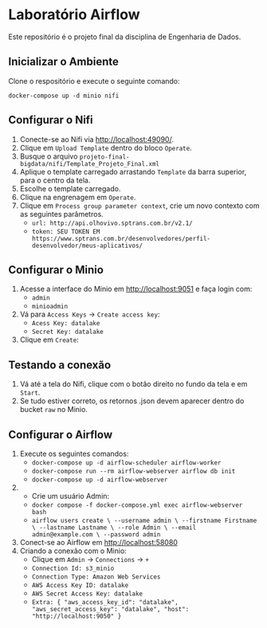 # Laboratório Airflow

Este repositório é o projeto final da disciplina de Engenharia de Dados.

## Inicializar o Ambiente

Clone o respositório e execute o seguinte comando:

```shell
docker-compose up -d minio nifi
```

## Configurar o Nifi

1. Conecte-se ao Nifi via [http://localhost:49090/](http://localhost:49090/).
2. Clique em `Upload Template` dentro do bloco `Operate`.
3. Busque o arquivo `projeto-final-bigdata/nifi/Template_Projeto_Final.xml`
4. Aplique o template carregado arrastando `Template` da barra superior, para o centro da tela.
5. Escolhe o template carregado.
6. Clique na engrenagem em `Operate`.
7. Clique em `Process group parameter context`, crie um novo contexto com as seguintes parâmetros.
    - `url: http://api.olhovivo.sptrans.com.br/v2.1/`
    - `token: SEU TOKEN EM https://www.sptrans.com.br/desenvolvedores/perfil-desenvolvedor/meus-aplicativos/`

## Configurar o Minio

1. Acesse a interface do Minio em [http://localhost:9051](http://localhost:9051) e faça login com:
    - `admin`
    - `minioadmin`
2. Vá para `Access Keys` -> `Create access key`:
    - `Acess Key: datalake`
    - `Secret Key: datalake`
3. Clique em `Create`:

## Testando a conexão

1. Vá até a tela do Nifi, clique com o botão direito no fundo da tela e em `Start`.
2. Se tudo estiver correto, os retornos .json devem aparecer dentro do bucket `raw` no Minio.

## Configurar o Airflow

1. Execute os seguintes comandos:
    - `docker-compose up -d airflow-scheduler airflow-worker`
    - `docker-compose run --rm airflow-webserver airflow db init`
    - `docker-compose up -d airflow-webserver`
2. - Crie um usuário Admin:
    - `docker compose -f docker-compose.yml exec airflow-webserver bash`
    - `airflow users create \
        --username admin \
        --firstname Firstname \
        --lastname Lastname \
        --role Admin \
        --email admin@example.com \
        --password admin`
3. Conect-se ao Airflow em [http://localhost:58080](http://localhost:58080)
4. Criando a conexão com o Minio:
    - Clique em `Admin` -> `Connections` -> `+`
    - `Connection Id: s3_minio`
    - `Connection Type: Amazon Web Services`
    - `AWS Access Key ID: datalake`
    - `AWS Secret Access Key: datalake`
    - `Extra: { "aws_access_key_id": "datalake", "aws_secret_access_key": "datalake", "host": "http://localhost:9050" }`